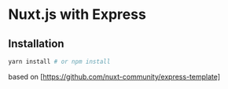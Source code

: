 
# Nuxt.js with Express


## Installation



```bash
yarn install # or npm install
```

based on [https://github.com/nuxt-community/express-template]
